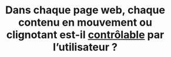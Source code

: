 ---
title: Dans chaque page web, chaque contenu en mouvement ou clignotant est-il [contrôlable](#g-controle-contenu-en-mouvement-ou-clignotant) par l’utilisateur ?
---